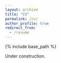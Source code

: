 ```yaml
---
layout: archive
title: "CV"
permalink: /cv/
author_profile: true
redirect_from:
  - /resume
---
```


{% include base_path %}

Under construction. 
